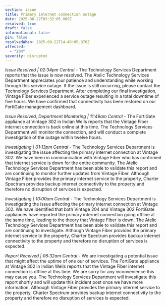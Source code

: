 ```yaml
---
section: issue
title: Primary internet connection outage
date: 2025-08-22T09:32:05.869Z
resolved: true
draft: false
informational: false
pin: false
resolvedWhen: 2025-08-22T14:49:05.870Z
affected:
  - "204"
severity: disrupted
---
```

*Issue Resolved | 02:34pm Central* - The Technology Services Department reports that the issue is now resolved. The Atelic Technology Services Department appreciates your patience and understanding while working through this service outage. If the issue is still occurring, please contact the Technology Services Department. After completing our final investigation, Vintage Fiber experienced a service outage resulting in a total downtime of five hours. We have confirmed that connectivity has been restored on our FortiGate management dashboard.

*Issue Resolved, Department Monitoring | 11:49am Central* - The FortiGate appliance at Vintage 302 in Indian Wells reports that the Vintage Fiber internet connection is back online at this time. The Technology Services Department will monitor the connection, and will conduct a complete investigation of the outage within twelve hours.

*Investigating | 01:13pm Central* - The Technology Services Department is investigating the issue affecting the primary internet connection at Vintage 302. We have been in communication with Vintage Fiber who has confirmed that internet service is down for the entire community. The Atelic Technology Services Department has been able to validate this report and are continuing to monitor further updates from Vintage Fiber. Although Vintage Fiber provides the primary internet service to the property, Charter Spectrum provides backup internet connectivity to the property and therefore no disruption of services is expected.

*Investigating | 10:00am Central* - The Technology Services Department is investigating the issue affecting the primary internet connection at Vintage 302. We have identified that both Vintage 204 and Vintage 302 FortiGate appliances have reported the primary internet connection going offline at the same time, leading to the theory that Vintage Fiber is down. The Atelic Technology Services Department has been able to validate this report and are continuing to investigate. Although Vintage Fiber provides the primary internet service to the property, Charter Spectrum provides backup internet connectivity to the property and therefore no disruption of services is expected.

*Report Received | 06:32am Central* - We are investigating a potential issue that might affect the uptime of one our of services. The FortiGate appliance at Vintage 302 in Indian Wells reports that the Vintage Fiber internet connection is offline at this time. We are sorry for any inconvenience this may cause you. The Technology Services Department will investigate this report shortly and will update this incident post once we have more information. Although Vintage Fiber provides the primary internet service to the property, Charter Spectrum provides backup internet connectivity to the property and therefore no disruption of services is expected.